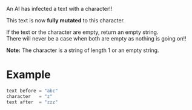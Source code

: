 An AI has infected a text with a character!! 

This text is now **fully mutated** to this character.

If the text or the character are empty, return an empty string.  
There will never be a case when both are empty as nothing is going on!!

**Note:** The character is a string of length 1 or an empty string.

# Example
```python
text before = "abc"
character   = "z"
text after  = "zzz"
```